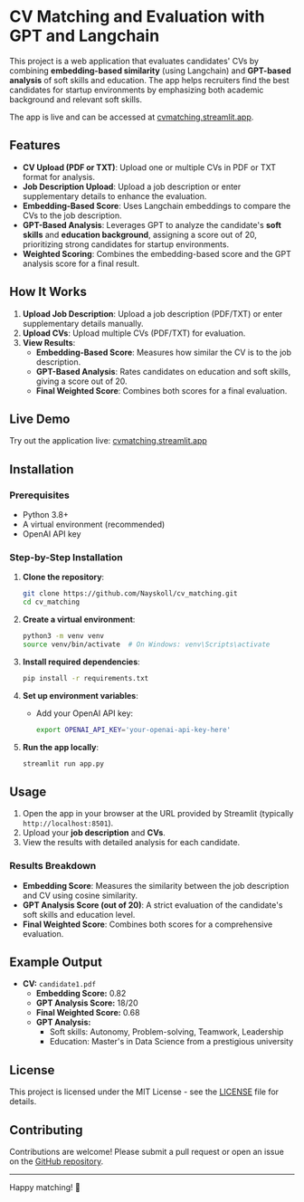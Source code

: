 # CV Matching and Evaluation with GPT and Langchain

This project is a web application that evaluates candidates' CVs by combining **embedding-based similarity** (using Langchain) and **GPT-based analysis** of soft skills and education. The app helps recruiters find the best candidates for startup environments by emphasizing both academic background and relevant soft skills.

The app is live and can be accessed at [cvmatching.streamlit.app](https://cvmatching.streamlit.app/).

## Features

- **CV Upload (PDF or TXT)**: Upload one or multiple CVs in PDF or TXT format for analysis.
- **Job Description Upload**: Upload a job description or enter supplementary details to enhance the evaluation.
- **Embedding-Based Score**: Uses Langchain embeddings to compare the CVs to the job description.
- **GPT-Based Analysis**: Leverages GPT to analyze the candidate's **soft skills** and **education background**, assigning a score out of 20, prioritizing strong candidates for startup environments.
- **Weighted Scoring**: Combines the embedding-based score and the GPT analysis score for a final result.

## How It Works

1. **Upload Job Description**: Upload a job description (PDF/TXT) or enter supplementary details manually.
2. **Upload CVs**: Upload multiple CVs (PDF/TXT) for evaluation.
3. **View Results**:
   - **Embedding-Based Score**: Measures how similar the CV is to the job description.
   - **GPT-Based Analysis**: Rates candidates on education and soft skills, giving a score out of 20.
   - **Final Weighted Score**: Combines both scores for a final evaluation.

## Live Demo

Try out the application live: [cvmatching.streamlit.app](https://cvmatching.streamlit.app/)

## Installation

### Prerequisites

- Python 3.8+
- A virtual environment (recommended)
- OpenAI API key

### Step-by-Step Installation

1. **Clone the repository**:

    ```bash
    git clone https://github.com/Nayskoll/cv_matching.git
    cd cv_matching
    ```

2. **Create a virtual environment**:

    ```bash
    python3 -m venv venv
    source venv/bin/activate  # On Windows: venv\Scripts\activate
    ```

3. **Install required dependencies**:

    ```bash
    pip install -r requirements.txt
    ```

4. **Set up environment variables**:
    
    - Add your OpenAI API key:
    
      ```bash
      export OPENAI_API_KEY='your-openai-api-key-here'
      ```

5. **Run the app locally**:

    ```bash
    streamlit run app.py
    ```

## Usage

1. Open the app in your browser at the URL provided by Streamlit (typically `http://localhost:8501`).
2. Upload your **job description** and **CVs**.
3. View the results with detailed analysis for each candidate.

### Results Breakdown

- **Embedding Score**: Measures the similarity between the job description and CV using cosine similarity.
- **GPT Analysis Score (out of 20)**: A strict evaluation of the candidate's soft skills and education level.
- **Final Weighted Score**: Combines both scores for a comprehensive evaluation.

## Example Output

- **CV:** `candidate1.pdf`
  - **Embedding Score:** 0.82
  - **GPT Analysis Score:** 18/20
  - **Final Weighted Score:** 0.68
  - **GPT Analysis:**
    - Soft skills: Autonomy, Problem-solving, Teamwork, Leadership
    - Education: Master's in Data Science from a prestigious university

## License

This project is licensed under the MIT License - see the [LICENSE](LICENSE) file for details.

## Contributing

Contributions are welcome! Please submit a pull request or open an issue on the [GitHub repository](https://github.com/Nayskoll/cv_matching.git).

---

Happy matching! 🎯